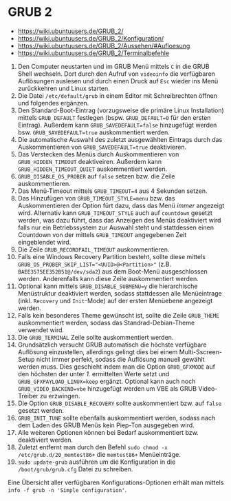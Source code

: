# GRUB 2

+   <https://wiki.ubuntuusers.de/GRUB_2/>
+   <https://wiki.ubuntuusers.de/GRUB_2/Konfiguration/>
+   <https://wiki.ubuntuusers.de/GRUB_2/Aussehen/#Aufloesung>
+   <https://wiki.ubuntuusers.de/GRUB_2/Terminalbefehle>

<!---->

1.  Den Computer neustarten und im GRUB Menü mittels `C` in die GRUB Shell wechseln. Dort durch den Aufruf von `videoinfo` die verfügbaren Auflösungen auslesen und durch einen Druck auf `Esc` wieder ins Menü zurückkehren und Linux starten.
2.  Die Datei `/etc/default/grub` in einem Editor mit Schreibrechten öffnen und folgendes ergänzen.
3.  Den Standard-Boot-Eintrag (vorzugsweise die primäre Linux Installation) mittels `GRUB_DEFAULT` festlegen (bspw. `GRUB_DEFAULT=0` für den ersten Eintrag). Außerdem kann `GRUB_SAVEDEFAULT=false` hinzugefügt werden bsw. `GRUB_SAVEDEFAULT=true` auskommentiert werden.
4.  Die automatische Auswahl des zuletzt ausgewählten Eintrags durch das Auskommentieren von `GRUB_SAVEDEFAULT=true` deaktivieren.
5.  Das Verstecken des Menüs durch Auskommentieren von `GRUB_HIDDEN_TIMEOUT` deaktiveiren. Außerdem kann `GRUB_HIDDEN_TIMEOUT_QUIET` auskommentiert werden.
6.  `GRUB_DISABLE_OS_PROBER` auf `false` setzen bzw. die Zeile auskommentieren.
7.  Das Menü-Timeout mittels `GRUB_TIMEOUT=4` aus 4 Sekunden setzen.
8.  Das Hinzufügen von `GRUB_TIMEOUT_STYLE=menu` bzw. das Auskommentieren der Option fürt dazu, dass das Menü *immer* angezeigt wird. Alternativ kann `GRUB_TIMEOUT_STYLE` auch auf `countdown` gesetzt werden, was dazu führt, dass das Anzeigen des Menüs deaktiviert wird falls nur ein Betriebssystem zur Auswahl steht und stattdessen einen Countdown von der mittels `GRUB_TIMEOUT` angegebenen Zeit eingeblendet wird.
9.  Die Zeile `GRUB_RECORDFAIL_TIMEOUT` auskommentieren.
10. Falls eine Windows Recovery Partition besteht, sollte diese mittels `GRUB_OS_PROBER_SKIP_LIST="<UUID>@<Partition>"` (z.B. `BAEE3575EE352B51@/dev/sda2`) aus dem Boot-Menü ausgeschlossen werden. Anderenfalls kann diese Zeile auskommentiert werden.
11. Optional kann mittels `GRUB_DISABLE_SUBMENU=y` die hierarchische Menüstruktur deaktiviert werden, sodass stattdessen alle Menüeintrage (inkl. `Recovery` und `Init`-Mode) auf der ersten Menüebene angezeigt werden.
12. Falls kein besonderes Theme gewünscht ist, sollte die Zeile `GRUB_THEME` auskommentiert werden, sodass das Standrad-Debian-Theme verwendet wird.
13. Die `GRUB_TERMINAL` Zeile sollte auskommentiert werden.
14. Grundsätzlich versucht GRUB automatisch die höchste verfügbare Auflösung einzustellen, allerdings gelingt dies bei einem Multi-Sscreen-Setup nicht immer perfekt, sodass die Auflösung manuell gewählt werden muss. Dies geschieht indem man die Option `GRUB_GFXMODE` auf den höchsten der unter *1.* ermittelten Werte setzt und `GRUB_GFXPAYLOAD_LINUX=keep` ergänzt. Optional kann auch noch `GRUB_VIDEO_BACKEND=vbe` hinzugefügt werden um VBE als GRUB Video-Treiber zu erzwingen.
15. Die Option `GRUB_DISABLE_RECOVERY` sollte auskommentiert bzw. auf `false` gesetzt werden.
16. `GRUB_INIT_TUNE` sollte ebenfalls auskommentiert werden, sodass nach dem Laden des GRUB Menüs kein Piep-Ton ausgegeben wird.
17. Alle weiteren Optionen können bei Bedarf auskommentiert bzw. deaktiviert werden.
18. Zuletzt entfernt man durch den Befehl `sudo chmod -x /etc/grub.d/20_memtest86+` die `memtest86+` Menüeinträge.
19. `sudo update-grub` ausführen um die Konfiguration in die `/boot/grub/grub.cfg` Datei zu schreiben.

Eine Übersicht aller verfügbaren Konfigurations-Optionen erhält man mittels `info -f grub -n 'Simple configuration'`.
